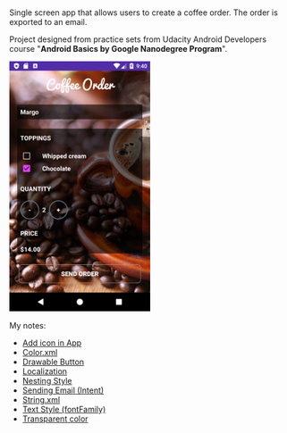 <br>Single screen app that allows users to create a coffee order. The order is exported to an email.</br>

Project designed from practice sets from Udacity Android Developers course "**Android Basics by Google Nanodegree Program**".

<img src="https://github.com/MargaritaOstrovskaia/Android---JustJava/blob/master/screenshots/phone.png" height="50%" width="50%">

My notes:
- [Add icon in App](https://github.com/MargaritaOstrovskaia/Android---JustJava/wiki/Add-icon-in-App)
- [Color.xml](https://github.com/MargaritaOstrovskaia/Android---JustJava/wiki/Color.xml)
- [Drawable Button](https://github.com/MargaritaOstrovskaia/Android---JustJava/wiki/Drawable-Button)
- [Localization](https://github.com/MargaritaOstrovskaia/Android---JustJava/wiki/Localization)
- [Nesting Style](https://github.com/MargaritaOstrovskaia/Android---JustJava/wiki/Nesting-Style)
- [Sending Email (Intent)](https://github.com/MargaritaOstrovskaia/Android---JustJava/wiki/Sending-Email-(Intent))
- [String.xml](https://github.com/MargaritaOstrovskaia/Android---JustJava/wiki/String.xml)
- [Text Style (fontFamily)](https://github.com/MargaritaOstrovskaia/Android---JustJava/wiki/Text-Style-(fontFamily))
- [Transparent color](https://github.com/MargaritaOstrovskaia/Android---JustJava/wiki/Transparent-color)
